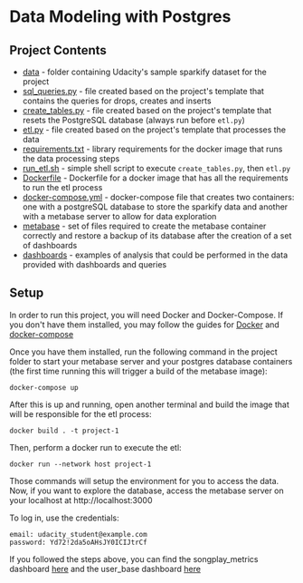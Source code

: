 # Data Modeling with Postgres

## Project Contents

* [data](data) - folder containing Udacity's sample sparkify dataset for the project
* [sql_queries.py](sql_queries.py) - file created based on the project's template that contains the queries for drops, creates and inserts
* [create_tables.py](create_tables.py) - file created based on the project's template that resets the PostgreSQL database (always run before `etl.py`)
* [etl.py](etl.py) - file created based on the project's template that processes the data
* [requirements.txt](requirements.txt) - library requirements for the docker image that runs the data processing steps
* [run_etl.sh](run_etl.sh) - simple shell script to execute `create_tables.py`, then `etl.py`
* [Dockerfile](Dockerfile) - Dockerfile for a docker image that has all the requirements to run the etl process
* [docker-compose.yml](docker-compose.yml) - docker-compose file that creates two containers: one with a postgreSQL database to store the sparkify data and another with a metabase server to allow for data exploration
* [metabase](metabase) - set of files required to create the metabase container correctly and restore a backup of its database after the creation of a set of dashboards
* [dashboards](dashboards) - examples of analysis that could be performed in the data provided with dashboards and queries

## Setup

In order to run this project, you will need Docker and Docker-Compose. If you don't have them installed, you may follow the guides for [Docker](https://docs.docker.com/get-docker/) and [docker-compose](https://docs.docker.com/compose/install/)

Once you have them installed, run the following command in the project folder to start your metabase server and your postgres database containers (the first time running this will trigger a build of the metabase image):

```shell
docker-compose up
```

After this is up and running, open another terminal and build the image that will be responsible for the etl process:

```shell
docker build . -t project-1
```

Then, perform a docker run to execute the etl:

```shell
docker run --network host project-1
```

Those commands will setup the environment for you to access the data. Now, if you want to explore the database, access the metabase server on your localhost at http://localhost:3000

To log in, use the credentials:
```
email: udacity_student@example.com
password: Yd72!2da5oAHsJY0ICIJtrCf
```

If you followed the steps above, you can find the songplay_metrics dashboard [here](http://localhost:3000/dashboard/1-songplay-metrics) and the user_base dashboard [here](http://localhost:3000/dashboard/2-user-base)
